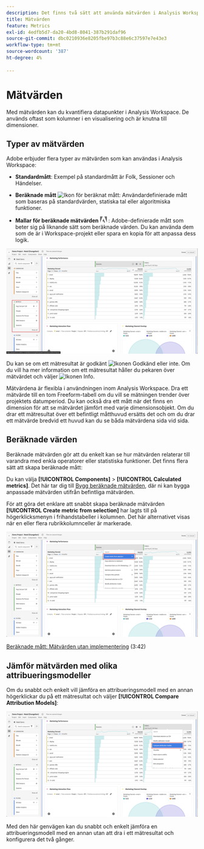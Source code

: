 ```yaml
---
description: Det finns två sätt att använda mätvärden i Analysis Workspace.
title: Mätvärden
feature: Metrics
exl-id: 4edfb5d7-da20-4bd8-8041-387b291daf96
source-git-commit: dbc0210936e8205fbe97b3c88e6c37597e7e43e3
workflow-type: tm+mt
source-wordcount: '387'
ht-degree: 4%

---
```


# Mätvärden

Med mätvärden kan du kvantifiera datapunkter i Analysis Workspace. De används oftast som kolumner i en visualisering och är knutna till dimensioner.

## Typer av mätvärden

Adobe erbjuder flera typer av mätvärden som kan användas i Analysis Workspace:

* **Standardmått**: Exempel på standardmått är Folk, Sessioner och Händelser.

* **Beräknade mått** ![Ikon för beräknat mått](https://spectrum.adobe.com/static/icons/workflow_18/Smock_Calculator_18_N.svg): Användardefinierade mått som baseras på standardvärden, statiska tal eller algoritmiska funktioner.

* **Mallar för beräknade mätvärden**  <img src="./assets/adobe-logo.svg" width="18"> : Adobe-definierade mått som beter sig på liknande sätt som beräknade värden. Du kan använda dem som de är i Workspace-projekt eller spara en kopia för att anpassa dess logik.


![Panelen Arbetsyta markerar Metrisk i den vänstra rutan.](assets/cja-metrics.png)

Du kan se om ett mätresultat är godkänt ![Ikonen Godkänd](https://spectrum.adobe.com/static/icons/ui_18/CheckmarkSize100.svg)  eller inte. Om du vill ha mer information om ett mätresultat håller du pekaren över mätvärdet och väljer ![Ikonen Info](https://spectrum.adobe.com/static/icons/workflow_18/Smock_InfoOutline_18_N.svg).


Mätvärdena är flexibla i användningen inom Analysis Workspace. Dra ett mätvärde till en tom Freeform-tabell om du vill se mätningen trender över projektets datumperiod. Du kan också dra ett mått när det finns en dimension för att se mätvärdet jämfört med varje dimensionsobjekt. Om du drar ett mätresultat över ett befintligt måtthuvud ersätts det och om du drar ett mätvärde bredvid ett huvud kan du se båda mätvärdena sida vid sida.

## Beräknade värden

Beräknade mätvärden gör att du enkelt kan se hur mätvärden relaterar till varandra med enkla operatorer eller statistiska funktioner. Det finns flera sätt att skapa beräknade mått:

Du kan välja **[!UICONTROL Components]** > **[!UICONTROL Calculated metrics]**. Det här tar dig till [Bygg beräknade mätvärden](/help/components/calc-metrics/calc-metr-overview.md), där ni kan bygga anpassade mätvärden utifrån befintliga mätvärden.

För att göra det enklare att snabbt skapa beräknade mätvärden **[!UICONTROL Create metric from selection]** har lagts till på högerklicksmenyn i frihandstabeller i kolumnen. Det här alternativet visas när en eller flera rubrikkolumnceller är markerade.

![Markering av panelen Arbetsyta Skapa från markering](assets/create-metric-from-selection.png)

[Beräknade mått: Mätvärden utan implementering](https://experienceleague.adobe.com/docs/analytics-learn/tutorials/components/calculated-metrics/calculated-metrics-implementationless-metrics.html) (3:42)

## Jämför mätvärden med olika attribueringsmodeller

Om du snabbt och enkelt vill jämföra en attribueringsmodell med en annan högerklickar du på ett mätresultat och väljer **[!UICONTROL Compare Attribution Models]**:

![Markera på panelen Arbetsyta Jämför attribueringsmodeller](assets/compare-attribution.png)

Med den här genvägen kan du snabbt och enkelt jämföra en attribueringsmodell med en annan utan att dra i ett mätresultat och konfigurera det två gånger.

